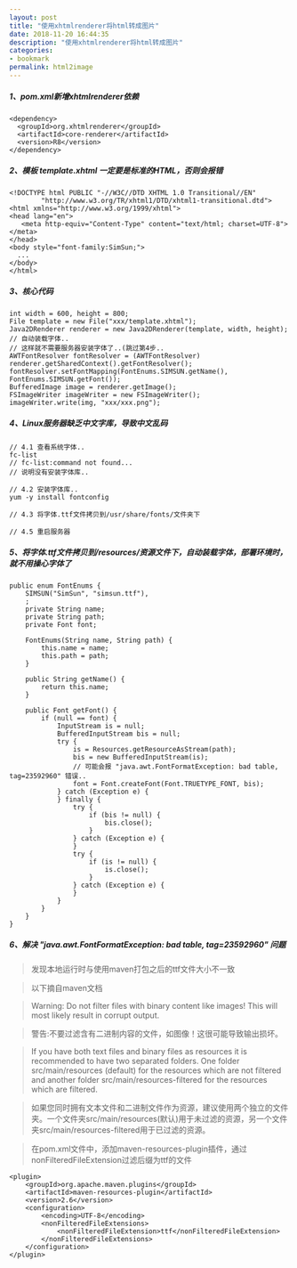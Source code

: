 ```yaml
---
layout: post
title: "使用xhtmlrenderer将html转成图片"
date: 2018-11-20 16:44:35
description: "使用xhtmlrenderer将html转成图片"
categories:
- bookmark
permalink: html2image
---
```


##### 1、pom.xml新增xhtmlrenderer依赖
```vim
<dependency>
  <groupId>org.xhtmlrenderer</groupId>
  <artifactId>core-renderer</artifactId>
  <version>R8</version>
</dependency>
```
##### 2、模板 template.xhtml 一定要是标准的HTML，否则会报错
```vim
<!DOCTYPE html PUBLIC "-//W3C//DTD XHTML 1.0 Transitional//EN"  
        "http://www.w3.org/TR/xhtml1/DTD/xhtml1-transitional.dtd">  
<html xmlns="http://www.w3.org/1999/xhtml">  
<head lang="en">  
   <meta http-equiv="Content-Type" content="text/html; charset=UTF-8"></meta>
</head>  
<body style="font-family:SimSun;">
  ...
</body>
</html>
```

##### 3、核心代码
```vim
int width = 600, height = 800;
File template = new File("xxx/template.xhtml");
Java2DRenderer renderer = new Java2DRenderer(template, width, height);
// 自动装载字体..
// 这样就不需要服务器安装字体了..(跳过第4步..
AWTFontResolver fontResolver = (AWTFontResolver) renderer.getSharedContext().getFontResolver();
fontResolver.setFontMapping(FontEnums.SIMSUN.getName(), FontEnums.SIMSUN.getFont());
BufferedImage image = renderer.getImage();
FSImageWriter imageWriter = new FSImageWriter();  
imageWriter.write(img, "xxx/xxx.png");
```

##### 4、Linux服务器缺乏中文字库，导致中文乱码
```vim
// 4.1 查看系统字体..
fc-list
// fc-list:command not found...
// 说明没有安装字体库..

// 4.2 安装字体库..
yum -y install fontconfig

// 4.3 将字体.ttf文件拷贝到/usr/share/fonts/文件夹下

// 4.5 重启服务器
```

##### 5、将字体.ttf文件拷贝到/resources/资源文件下，自动装载字体，部署环境时，就不用操心字体了
```vim
public enum FontEnums {
    SIMSUN("SimSun", "simsun.ttf"),
    ;
    private String name;
    private String path;
    private Font font;

    FontEnums(String name, String path) {
        this.name = name;
        this.path = path;
    }

    public String getName() {
        return this.name;
    }

    public Font getFont() {
        if (null == font) {
            InputStream is = null;
            BufferedInputStream bis = null;
            try {
                is = Resources.getResourceAsStream(path);
                bis = new BufferedInputStream(is);
                // 可能会报 "java.awt.FontFormatException: bad table, tag=23592960" 错误..
                font = Font.createFont(Font.TRUETYPE_FONT, bis);
            } catch (Exception e) {
            } finally {
                try {
                    if (bis != null) {
                        bis.close();
                    }
                } catch (Exception e) {
                }
                try {
                    if (is != null) {
                        is.close();
                    }
                } catch (Exception e) {
                }
            }
        }
    }
}
```

##### 6、解决 "java.awt.FontFormatException: bad table, tag=23592960" 问题
> 发现本地运行时与使用maven打包之后的ttf文件大小不一致  

> 以下摘自maven文档

> Warning: Do not filter files with binary content like images! This will most likely result in corrupt output.

> 警告:不要过滤含有二进制内容的文件，如图像！这很可能导致输出损坏。

> If you have both text files and binary files as resources it is recommended to have two separated folders. One folder src/main/resources (default) for the resources which are not filtered and another folder src/main/resources-filtered for the resources which are filtered.

> 如果您同时拥有文本文件和二进制文件作为资源，建议使用两个独立的文件夹。一个文件夹src/main/resources(默认)用于未过滤的资源，另一个文件夹src/main/resources-filtered用于已过滤的资源。

> 在pom.xml文件中，添加maven-resources-plugin插件，通过nonFilteredFileExtension过滤后缀为ttf的文件

```vim
<plugin>
    <groupId>org.apache.maven.plugins</groupId>
    <artifactId>maven-resources-plugin</artifactId>
    <version>2.6</version>
    <configuration>
        <encoding>UTF-8</encoding>
        <nonFilteredFileExtensions>
            <nonFilteredFileExtension>ttf</nonFilteredFileExtension>
        </nonFilteredFileExtensions>
    </configuration>
</plugin>
```
